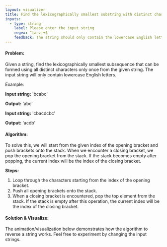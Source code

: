 ```yaml
---
layout: visualizer
title: Find the lexicographically smallest substring with distinct characters
inputs:
  - type: string
    label: Please enter the input string
    regex: ^[a-z]+$
    feedback: The string should only contain the lowercase English letters.
---
```


#### Problem:

Given a string, find the lexicographically smallest subsequence that can be formed using all distinct characters only once from the given string. The input string will only contain lowercase English letters.

Example: 

**Input string:** 'bcabc'

**Output:** 'abc'

**Input string:** 'cbacdcbc'

**Output:** 'acdb'

#### Algorithm:

To solve this, we will start from the given index of the opening bracket and push brackets onto the stack. When we encounter a closing bracket, we pop the opening bracket from the stack. If the stack becomes empty after popping, the current index will be the index of the closing bracket.

**Steps:**

1. Loop through the characters starting from the index of the opening bracket.
2. Push all opening brackets onto the stack.
3. When a closing bracket is encountered, pop the top element from the stack. If the stack is empty after this operation, the current index will be the index of the closing bracket.

#### Solution & Visualize:

The animation/visualization below demonstrates how the algorithm to reverse a string works. Feel free to experiment by changing the input strings.
